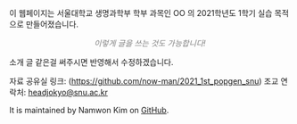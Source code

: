 

이 웹페이지는 서울대학교 생명과학부 학부 과목인 OO 의 2021학년도 1학기 실습 목적으로 만들어졌습니다.


*<center><i class="fas fa-quote-left" style="color:#A593E0;"></i><span style="color:gray">&nbsp;&nbsp;&nbsp;&nbsp;이렇게 글을 쓰는 것도 가능합니다!&nbsp;&nbsp;&nbsp;&nbsp;</span><i class="fas fa-quote-right" style="color:#A593E0;"></i></center>*

소개 글 같은걸 써주시면 반영해서 수정하겠습니다.

자료 공유실 링크: (https://github.com/now-man/2021_1st_popgen_snu)
조교 연락처: <headjokyo@snu.ac.kr>

It is maintained by Namwon Kim on [GitHub](https://github.com/snupopgen21/snupopgen21.github.io).